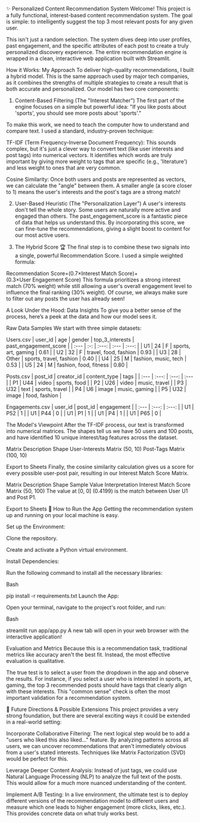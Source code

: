 ✨ Personalized Content Recommendation System
Welcome! This project is a fully functional, interest-based content recommendation system. The goal is simple: to intelligently suggest the top 3 most relevant posts for any given user.

This isn't just a random selection. The system dives deep into user profiles, past engagement, and the specific attributes of each post to create a truly personalized discovery experience. The entire recommendation engine is wrapped in a clean, interactive web application built with Streamlit.

How it Works: My Approach
To deliver high-quality recommendations, I built a hybrid model. This is the same approach used by major tech companies, as it combines the strengths of multiple strategies to create a result that is both accurate and personalized. Our model has two core components:

1. Content-Based Filtering (The "Interest Matcher")
The first part of the engine focuses on a simple but powerful idea: "If you like posts about 'sports', you should see more posts about 'sports'."

To make this work, we need to teach the computer how to understand and compare text. I used a standard, industry-proven technique:

TF-IDF (Term Frequency-Inverse Document Frequency): This sounds complex, but it's just a clever way to convert text (like user interests and post tags) into numerical vectors. It identifies which words are truly important by giving more weight to tags that are specific (e.g., 'literature') and less weight to ones that are very common.

Cosine Similarity: Once both users and posts are represented as vectors, we can calculate the "angle" between them. A smaller angle (a score closer to 1) means the user's interests and the post's tags are a strong match!

2. User-Based Heuristic (The "Personalization Layer")
A user's interests don't tell the whole story. Some users are naturally more active and engaged than others. The past_engagement_score is a fantastic piece of data that helps us understand this. By incorporating this score, we can fine-tune the recommendations, giving a slight boost to content for our most active users.

3. The Hybrid Score 🏆
The final step is to combine these two signals into a single, powerful Recommendation Score. I used a simple weighted formula:

Recommendation Score=(0.7×Interest Match Score)+(0.3×User Engagement Score)
This formula prioritizes a strong interest match (70% weight) while still allowing a user's overall engagement level to influence the final ranking (30% weight). Of course, we always make sure to filter out any posts the user has already seen!

A Look Under the Hood: Data Insights
To give you a better sense of the process, here’s a peek at the data and how our model sees it.

Raw Data Samples
We start with three simple datasets:

Users.csv
| user_id | age | gender | top_3_interests | past_engagement_score |
| :--- | :-: | :---: | :--- | :---: |
| U1 | 24 | F | sports, art, gaming | 0.61 |
| U2 | 32 | F | travel, food, fashion | 0.93 |
| U3 | 28 | Other | sports, travel, fashion | 0.40 |
| U4 | 25 | M | fashion, music, tech | 0.53 |
| U5 | 24 | M | fashion, food, fitness | 0.80 |

Posts.csv
| post_id | creator_id | content_type | tags |
| :--- | :---: | :---: | :--- |
| P1 | U44 | video | sports, food |
| P2 | U26 | video | music, travel |
| P3 | U32 | text | sports, travel |
| P4 | U6 | image | music, gaming |
| P5 | U32 | image | food, fashion |

Engagements.csv
| user_id | post_id | engagement |
| :--- | :---: | :---: |
| U1 | P52 | 1 |
| U1 | P44 | 0 |
| U1 | P1 | 1 |
| U1 | P4 | 1 |
| U1 | P65 | 0 |

The Model's Viewpoint
After the TF-IDF process, our text is transformed into numerical matrices. The shapes tell us we have 50 users and 100 posts, and have identified 10 unique interest/tag features across the dataset.

Matrix Description	Shape
User-Interests Matrix	(50, 10)
Post-Tags Matrix	(100, 10)

Export to Sheets
Finally, the cosine similarity calculation gives us a score for every possible user-post pair, resulting in our Interest Match Score Matrix.

Matrix Description	Shape	Sample Value Interpretation
Interest Match Score Matrix	(50, 100)	The value at [0, 0] (0.4199) is the match between User U1 and Post P1.

Export to Sheets
🚀 How to Run the App
Getting the recommendation system up and running on your local machine is easy.

Set up the Environment:

Clone the repository.

Create and activate a Python virtual environment.

Install Dependencies:

Run the following command to install all the necessary libraries:

Bash

pip install -r requirements.txt
Launch the App:

Open your terminal, navigate to the project's root folder, and run:

Bash

streamlit run app/app.py
A new tab will open in your web browser with the interactive application!

Evaluation and Metrics
Because this is a recommendation task, traditional metrics like accuracy aren't the best fit. Instead, the most effective evaluation is qualitative.

The true test is to select a user from the dropdown in the app and observe the results. For instance, if you select a user who is interested in sports, art, gaming, the top 3 recommended posts should have tags that clearly align with these interests. This "common sense" check is often the most important validation for a recommendation system.

🔮 Future Directions & Possible Extensions
This project provides a very strong foundation, but there are several exciting ways it could be extended in a real-world setting:

Incorporate Collaborative Filtering: The next logical step would be to add a "users who liked this also liked..." feature. By analyzing patterns across all users, we can uncover recommendations that aren't immediately obvious from a user's stated interests. Techniques like Matrix Factorization (SVD) would be perfect for this.

Leverage Deeper Content Analysis: Instead of just tags, we could use Natural Language Processing (NLP) to analyze the full text of the posts. This would allow for a much more nuanced understanding of the content.

Implement A/B Testing: In a live environment, the ultimate test is to deploy different versions of the recommendation model to different users and measure which one leads to higher engagement (more clicks, likes, etc.). This provides concrete data on what truly works best.
